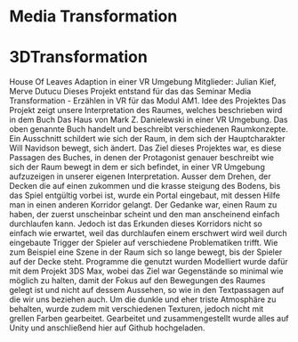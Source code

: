 # Media Transformation
# 3DTransformation
House Of Leaves Adaption in einer VR Umgebung
Mitglieder: Julian Kief, Merve Dutucu
Dieses Projekt entstand für das das Seminar Media Transformation - Erzählen in VR für das Modul AM1.
Idee des Projektes
Das Projekt zeigt unsere Interpretation des Raumes, welches beschrieben wird in dem Buch Das Haus von Mark Z. Danielewski in einer VR Umgebung.
Das oben genannte Buch handelt und beschreibt verschiedenen Raumkonzepte.
Ein Ausschnitt schildert wie sich der Raum, in dem sich der Hauptcharakter Will Navidson bewegt, sich ändert.
Das Ziel dieses Projektes war, es diese Passagen des Buches, in denen der Protagonist genauer beschreibt wie sich der Raum bewegt in dem er sich befindet, in einer VR Umgebung aufzuzeigen in unserer eigenen Interpretation.
Ausser dem Drehen, der Decken die auf einen zukommen und die krasse steigung des Bodens, bis das Spiel entgültig vorbei ist, wurde ein Portal eingebaut, mit dessen Hilfe man in einen anderen Korridor gelangt.
Der Gedanke war, einen Raum zu haben, der zuerst unscheinbar scheint und den man anscheinend einfach durchlaufen kann. Jedoch ist das Erkunden dieses Korridors nicht so einfach wie erwartet, weil das durchlaufen einem erschwert wird weil durch eingebaute Trigger der Spieler auf verschiedene Problematiken trifft. Wie zum Beispiel eine Szene in der Raum sich so lange bewegt, bis der Spieler auf der Decke steht.
Programme die genutzt wurden
Modelliert wurde dafür mit dem Projekt 3DS Max, wobei das Ziel war Gegenstände so minimal wie möglich zu halten, damit der Fokus auf den Bewegungen des Raumes gelegt ist und nicht auf dessem Aussehen, so wie in den Textpassagen auf die wir uns beziehen auch.
Um die dunkle und eher triste Atmosphäre zu behalten, wurde zudem mit verschiedenen Texturen, jedoch nicht mit grellen Farben gearbeitet.
Gearbeitet und zusammengestellt wurde alles auf Unity und anschließend hier auf Github hochgeladen.

